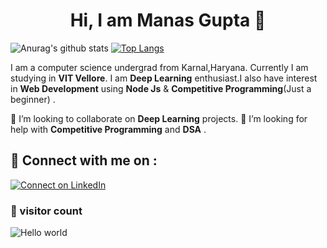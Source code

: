 <h1 align="center" > Hi, I am Manas Gupta 👋</h1>

![Anurag's github stats](https://github-readme-stats.vercel.app/api?username=Manas1820&show_icons=true&theme=radical)
[![Top Langs](https://github-readme-stats.vercel.app/api/top-langs/?username=Manas1820&theme=radical)](https://github.com/anuraghazra/github-readme-stats)


I am a computer science undergrad from Karnal,Haryana. Currently I am studying in __VIT Vellore__. I am __Deep Learning__ enthusiast.I also have interest in __Web Development__ using __Node Js__ & __Competitive Programming__(Just a beginner) .

👯 I’m looking to collaborate on __Deep Learning__ projects.
🤔 I’m looking for help with __Competitive Programming__ and __DSA__ .

## 🔗 Connect with me on :
[![Connect on LinkedIn](https://img.shields.io/badge/--linkedin?label=LinkedIn&logo=LinkedIn&style=social)](https://www.linkedin.com/in/manas-gupta-253760192/)


### 👀 visitor count

<img src="https://profile-counter.glitch.me/Manas1820/count.svg" alt="Hello world" />

<!--
**Manas1820/Manas1820** is a ✨ _special_ ✨ repository because its `README.md` (this file) appears on your GitHub profile.

Here are some ideas to get you started:

- 🔭 I’m currently working on ...
- 🌱 I’m currently learning ...
- 👯 I’m looking to collaborate on ...
- 🤔 I’m looking for help with ...
- 💬 Ask me about ...
- 📫 How to reach me: ...
- 😄 Pronouns: ...
- ⚡ Fun fact: ...
-->
